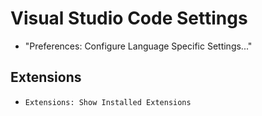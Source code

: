 # Visual Studio Code Settings

- "Preferences: Configure Language Specific Settings..."

## Extensions

- `Extensions: Show Installed Extensions`

